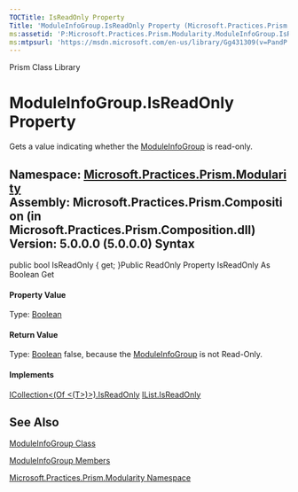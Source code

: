 ```yaml
---
TOCTitle: IsReadOnly Property
Title: 'ModuleInfoGroup.IsReadOnly Property (Microsoft.Practices.Prism.Modularity)'
ms:assetid: 'P:Microsoft.Practices.Prism.Modularity.ModuleInfoGroup.IsReadOnly'
ms:mtpsurl: 'https://msdn.microsoft.com/en-us/library/Gg431309(v=PandP.50)'
---
```


Prism Class Library

ModuleInfoGroup.IsReadOnly Property
=======================================

Gets a value indicating whether the [ModuleInfoGroup](https://msdn.microsoft.com/t:microsoft.practices.prism.modularity.moduleinfogroup) is read-only.

**Namespace:** [Microsoft.Practices.Prism.Modularity](https://msdn.microsoft.com/n:microsoft.practices.prism.modularity)
**Assembly:** Microsoft.Practices.Prism.Composition (in Microsoft.Practices.Prism.Composition.dll) Version: 5.0.0.0 (5.0.0.0)
Syntax
------

<span id="syntaxToggle"></span>public bool IsReadOnly { get; }Public ReadOnly Property IsReadOnly As Boolean Get
#### Property Value

Type: [Boolean](http://msdn2.microsoft.com/en-us/library/a28wyd50)
#### Return Value

Type: [Boolean](http://msdn2.microsoft.com/en-us/library/a28wyd50)
false, because the [ModuleInfoGroup](https://msdn.microsoft.com/t:microsoft.practices.prism.modularity.moduleinfogroup) is not Read-Only.
#### Implements

[ICollection&lt;(Of &lt;(T&gt;)&gt;).IsReadOnly](http://msdn2.microsoft.com/en-us/library/0cfatk9t)
[IList.IsReadOnly](http://msdn2.microsoft.com/en-us/library/h3a2x6hz)

See Also
--------

<span id="seeAlsoToggle"></span>
[ModuleInfoGroup Class](https://msdn.microsoft.com/t:microsoft.practices.prism.modularity.moduleinfogroup)

[ModuleInfoGroup Members](https://msdn.microsoft.com/allmembers.t:microsoft.practices.prism.modularity.moduleinfogroup)

[Microsoft.Practices.Prism.Modularity Namespace](https://msdn.microsoft.com/n:microsoft.practices.prism.modularity)

